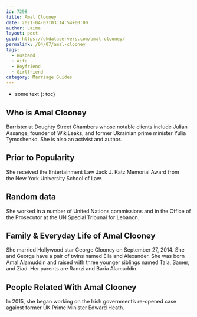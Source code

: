```yaml
---
id: 7298
title: Amal Clooney
date: 2021-04-07T03:14:54+00:00
author: Laima
layout: post
guid: https://ukdataservers.com/amal-clooney/
permalink: /04/07/amal-clooney
tags:
  - Husband
  - Wife
  - Boyfriend
  - Girlfriend
category: Marriage Guides
---
```


* some text
{: toc}


## Who is Amal Clooney
                  
                  
                  
Barrister at Doughty Street Chambers whose notable clients include Julian Assange, founder of WikiLeaks, and former Ukrainian prime minister Yulia Tymoshenko. She is also an activist and author.
                  
              
            
              
            
                
                
                
## Prior to Popularity
                  
                  
                  
She received the Entertainment Law Jack J. Katz Memorial Award from the New York University School of Law.
                  
              
            
              
            
                
                
                
## Random data
                  
                  
                  
She worked in a number of United Nations commissions and in the Office of the Prosecutor at the UN Special Tribunal for Lebanon.
                  
              
            
              
            
                
                
                
## Family & Everyday Life of Amal Clooney
                  
                  
                  
She married Hollywood star George Clooney on September 27, 2014. She and George have a pair of twins named Ella and Alexander. She was born Amal Alamuddin and raised with three younger siblings named Tala, Samer, and Ziad. Her parents are Ramzi and Baria Alamuddin. 
                  
              
            
              
            
                
                
                
## People Related With Amal Clooney
                  
                  
                  
In 2015, she began working on the Irish government&#8217;s re-opened case against former UK Prime Minister Edward Heath.
                  
              
            
              
            
                
              
            
              
              
            
            
              
            
          
          
          